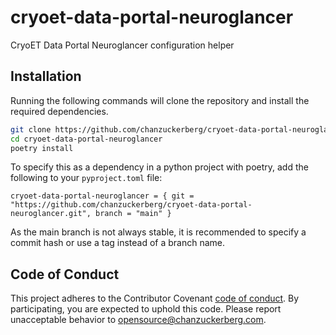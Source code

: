 # cryoet-data-portal-neuroglancer

CryoET Data Portal Neuroglancer configuration helper

## Installation

Running the following commands will clone the repository and install the required dependencies.

```bash
git clone https://github.com/chanzuckerberg/cryoet-data-portal-neuroglancer.git
cd cryoet-data-portal-neuroglancer
poetry install
```

To specify this as a dependency in a python project with poetry, add the following to your `pyproject.toml` file:

```
cryoet-data-portal-neuroglancer = { git = "https://github.com/chanzuckerberg/cryoet-data-portal-neuroglancer.git", branch = "main" }
```

As the main branch is not always stable, it is recommended to specify a commit hash or use a tag instead of a branch name.

## Code of Conduct

This project adheres to the Contributor Covenant [code of conduct](https://github.com/chanzuckerberg/.github/blob/master/CODE_OF_CONDUCT.md).
By participating, you are expected to uphold this code.
Please report unacceptable behavior to [opensource@chanzuckerberg.com](mailto:opensource@chanzuckerberg.com).
